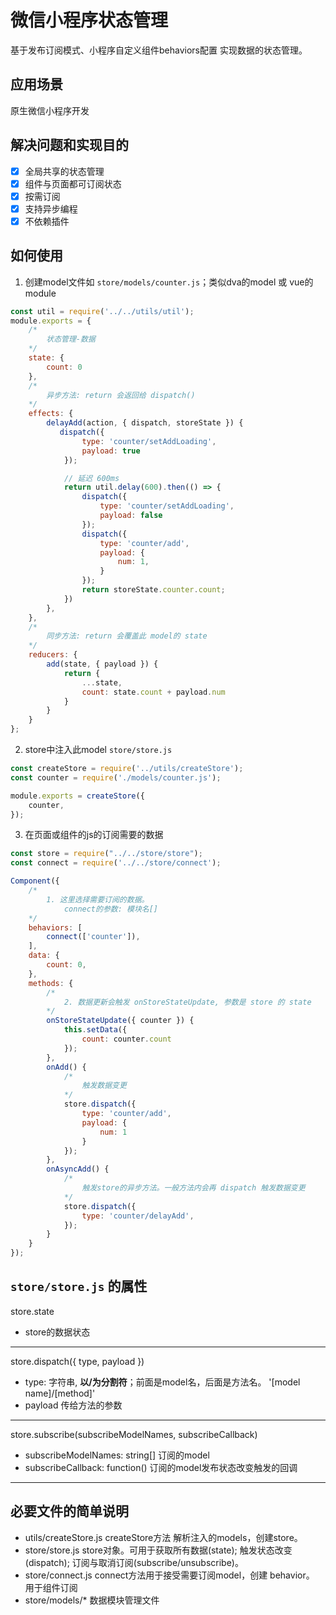 # 微信小程序状态管理
基于发布订阅模式、小程序自定义组件behaviors配置 实现数据的状态管理。
   
## 应用场景
原生微信小程序开发

## 解决问题和实现目的
- [x] 全局共享的状态管理
- [x] 组件与页面都可订阅状态
- [x] 按需订阅
- [x] 支持异步编程
- [x] 不依赖插件

## 如何使用
1. 创建model文件如 `store/models/counter.js`；类似dva的model 或 vue的module
```javascript
const util = require('../../utils/util');
module.exports = {
    /* 
        状态管理-数据
    */
    state: {
        count: 0
    },
    /* 
        异步方法: return 会返回给 dispatch()
    */
    effects: {
        delayAdd(action, { dispatch, storeState }) {
           dispatch({
                type: 'counter/setAddLoading',
                payload: true
            });

            // 延迟 600ms
            return util.delay(600).then(() => {
                dispatch({
                    type: 'counter/setAddLoading',
                    payload: false
                });
                dispatch({
                    type: 'counter/add',
                    payload: {
                        num: 1,
                    }
                });
                return storeState.counter.count;
            })
        },
    },
    /*
        同步方法: return 会覆盖此 model的 state
    */
    reducers: {
        add(state, { payload }) {
            return {
                ...state,
                count: state.count + payload.num
            }
        }
    }
};
```

2. store中注入此model `store/store.js`
```javascript
const createStore = require('../utils/createStore');
const counter = require('./models/counter.js');

module.exports = createStore({
    counter,
});
```

3. 在页面或组件的js的订阅需要的数据
```javascript
const store = require("../../store/store");
const connect = require('../../store/connect');

Component({
    /* 
        1. 这里选择需要订阅的数据。
            connect的参数: 模块名[]
    */
    behaviors: [
        connect(['counter']),
    ],
    data: {
        count: 0,
    },
    methods: {
        /*  
            2. 数据更新会触发 onStoreStateUpdate, 参数是 store 的 state
        */
        onStoreStateUpdate({ counter }) {
            this.setData({
                count: counter.count
            });
        },
        onAdd() {
            /* 
                触发数据变更
            */
            store.dispatch({
                type: 'counter/add',
                payload: {
                    num: 1
                }
            });
        },
        onAsyncAdd() {
            /* 
                触发store的异步方法。一般方法内会再 dispatch 触发数据变更
            */
            store.dispatch({
                type: 'counter/delayAdd',
            });
        }
    }
});
```

## `store/store.js` 的属性
store.state
   * store的数据状态
---
store.dispatch({ type, payload })
   * type: 字符串, **以/为分割符**；前面是model名，后面是方法名。 '[model name]/[method]'
   * payload 传给方法的参数
---
store.subscribe(subscribeModelNames, subscribeCallback)
  * subscribeModelNames: string[]  订阅的model
  * subscribeCallback: function()  订阅的model发布状态改变触发的回调
---
## 必要文件的简单说明 
* utils/createStore.js createStore方法 解析注入的models，创建store。
* store/store.js store对象。可用于获取所有数据(state); 触发状态改变(dispatch); 订阅与取消订阅(subscribe/unsubscribe)。
* store/connect.js connect方法用于接受需要订阅model，创建 behavior。 用于组件订阅
* store/models/* 数据模块管理文件



